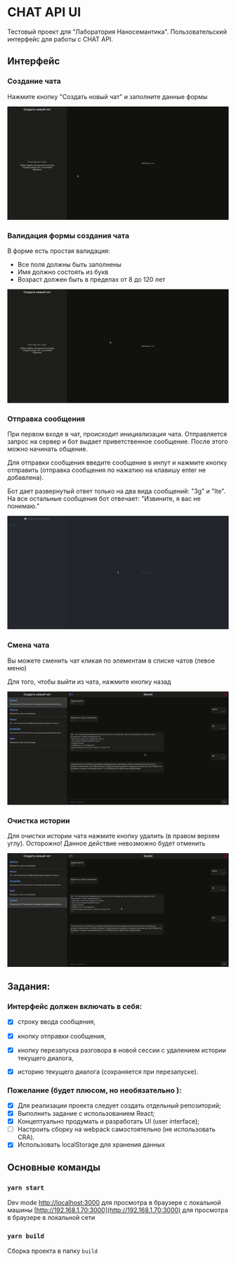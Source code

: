 # CHAT API UI

Тестовый проект для "Лаборатория Наносемантика".
Пользовательский интерфейс для работы с CHAT API.

## Интерфейс

### Создание чата

Нажмите кнопку "Создать новый чат" и заполните данные формы

![create-chat](readme-images/create-chat.gif)

### Валидация формы создания чата

В форме есть простая валидация:
- Все поля должны быть заполнены
- Имя должно состоять из букв
- Возраст должен быть в пределах от 8 до 120 лет

![create-chat-with-errors](readme-images/create-chat-with-errors.gif)

### Отправка сообщения

При первом входе в чат, происходит инициализация чата. Отправляется запрос на сервер и бот выдает приветственное сообщение. После этого можно начинать общение.

Для отправки сообщения введите сообщение в инпут и нажмите кнопку отправить (отправка сообщения по нажатию на клавишу enter не добавлена).

Бот дает развернутый ответ только на два вида сообщений: "3g" и "lte".
На все остальные сообщения бот отвечает: "Извините, я вас не понимаю."

![send-message](readme-images/send-message.gif)

### Смена чата

Вы можете сменить чат кликая по элементам в списке чатов (левое меню)

Для того, чтобы выйти из чата, нажмите кнопку назад

![change-chat](readme-images/change-chat.gif)

### Очистка истории

Для очистки истории чата нажмите кнопку удалить (в правом верхем углу).
Осторожно! Данное действие невозможно будет отменить

![delete-chat](readme-images/delete-chat.gif)

## Задания:

### Интерфейс должен включать в себя:
- [x] строку ввода сообщения,
- [x] кнопку отправки сообщения,
- [x] кнопку перезапуска разговора в новой сессии с удалением истории текущего диалога,
- [x] историю текущего диалога (сохраняется при перезапуске).


### Пожелание (будет плюсом, но необязательно ):

- [x] Для реализации проекта следует создать отдельный репозиторий;
- [x] Выполнить задание с использованием React;
- [x] Концептуально продумать и разработать UI (user interface);
- [ ] Настроить сборку на webpack самостоятельно (не использовать CRA).
- [x] Использовать localStorage для хранения данных

## Основные команды

### `yarn start`

Dev mode
[http://localhost:3000](http://localhost:3000) для просмотра в браузере с локальной машины
[http://192.168.1.70:3000](http://192.168.1.70:3000) для просмотра в браузере в локальной сети

### `yarn build`

Сборка проекта в папку `build`
